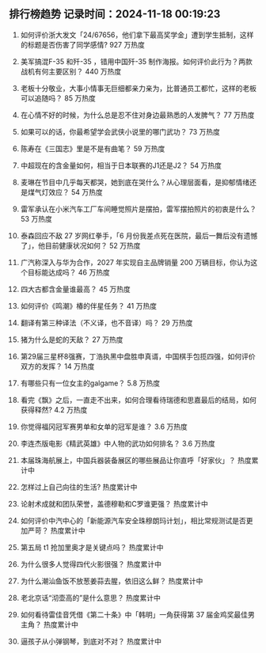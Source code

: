 
## 排行榜趋势 记录时间：2024-11-18 00:19:23
  
  1. 如何评价浙大发文「24/67656，他们拿下最高奖学金」遭到学生抵制，这样的标题是否伤害了同学感情? 927 万热度
    
  2. 美军搞混F-35 和歼-35 ，错用中国歼-35 制作海报。如何评价此行为？两款战机有何主要区别？ 440 万热度
    
  3. 老板十分敬业，大事小情事无巨细都亲力亲为，比普通员工都忙，这样的老板可以追随吗？ 85 万热度
    
  4. 在心情不好的时候，为什么总是忍不住对身边最熟悉的人发脾气？ 77 万热度
    
  5. 如果可以的话，你最希望学会武侠小说里的哪门武功？ 73 万热度
    
  6. 陈寿在《三国志》里是不是有曲笔？ 59 万热度
    
  7. 中超现在的含金量如何，相当于日本联赛的J1还是J2？ 54 万热度
    
  8. 麦琳在节目中几乎每天都哭，她到底在哭什么？从心理层面看，是抑郁情绪还是煤气灯效应？ 54 万热度
    
  9. 雷军承认在小米汽车工厂车间睡觉照片是摆拍，雷军摆拍照片的初衷是什么？ 53 万热度
    
  10. 泰森回应不敌 27 岁网红拳手，「6 月份我差点死在医院，最后一舞后没有遗憾了」，他目前健康状况如何？ 52 万热度
    
  11. 广汽称深入与华为合作，2027 年实现自主品牌销量 200 万辆目标，你认为这个目标能达成吗？ 46 万热度
    
  12. 四大古都含金量谁最高？ 45 万热度
    
  13. 如何评价《鸣潮》椿的伴星任务？ 41 万热度
    
  14. 翻译有第三种译法（不义译，也不音译）吗？ 29 万热度
    
  15. 猪为什么是蛇的天敌？ 27 万热度
    
  16. 第29届三星杯8强赛，丁浩执黑中盘胜申真谞，中国棋手包揽四强，如何评价双方的发挥？ 14 万热度
    
  17. 有哪些只有一位女主的galgame？ 5.8 万热度
    
  18. 看完《飘》之后，一直走不出来，如何合理看待瑞德和思嘉最后的结局，如何获得释然? 4.2 万热度
    
  19. 你觉得福冈冠军赛男单和女单的冠军是谁？ 3.6 万热度
    
  20. 李连杰版电影《精武英雄》中人物的武功如何排名？ 3.6 万热度
    
  21. 本届珠海航展上，中国兵器装备展区的哪些展品让你直呼「好家伙」？ 热度累计中
    
  22. 怎样过上自己向往的生活? 热度累计中
    
  23. 论射术成就和团队荣誉，盖德穆勒和C罗谁更强？ 热度累计中
    
  24. 如何评价中汽中心的「新能源汽车安全珠穆朗玛计划」，相比常规测试是否更加严苛？ 热度累计中
    
  25. 第五局 t1 抢加里奥才是关键点吗？ 热度累计中
    
  26. 为什么很多人觉得四代火影很强？ 热度累计中
    
  27. 为什么潮汕鱼饭不放葱姜蒜去腥，依旧这么鲜？ 热度累计中
    
  28. 老北京话“沏壶高的”是什么意思？ 热度累计中
    
  29. 如何看待雷佳音凭借《第二十条》中「韩明」一角获得第 37 届金鸡奖最佳男主角？ 热度累计中
    
  30. 逼孩子从小弹钢琴，到底对不对？ 热度累计中
    